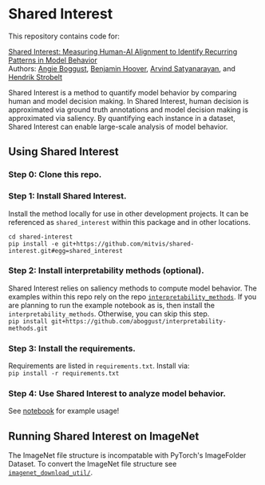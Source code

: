 # Shared Interest
This repository contains code for:

[Shared Interest: Measuring Human-AI Alignment to Identify Recurring Patterns in Model Behavior](https://arxiv.org/abs/2107.09234)  
Authors: [Angie Boggust](http://angieboggust.com/), [Benjamin Hoover](https://www.bhoov.com/), [Arvind Satyanarayan](https://arvindsatya.com/), and [Hendrik Strobelt](http://hendrik.strobelt.com/)

Shared Interest is a method to quantify model behavior by comparing human and model decision making. In Shared Interest, human decision is approximated via ground truth annotations and model decision making is approximated via saliency. By quantifying each instance in a dataset, Shared Interest can enable large-scale analysis of model behavior.

## Using Shared Interest
### Step 0: Clone this repo.

### Step 1: Install Shared Interest.
Install the method locally for use in other development projects. It can be referenced as `shared_interest` within this package and in other locations.  
```
cd shared-interest
pip install -e git+https://github.com/mitvis/shared-interest.git#egg=shared_interest
```

### Step 2: Install interpretability methods (optional).
Shared Interest relies on saliency methods to compute model behavior. The examples within this repo rely on the repo [`interpretability_methods`](https://github.com/aboggust/interpretability-methods). If you are planning to run the example notebook as is, then install the `interpretability_methods`. Otherwise, you can skip this step.  
```pip install git+https://github.com/aboggust/interpretability-methods.git```

### Step 3: Install the requirements.
Requirements are listed in `requirements.txt`. Install via:  
```pip install -r requirements.txt```

### Step 4: Use Shared Interest to analyze model behavior.
See [notebook](https://github.com/mitvis/shared-interest/blob/main/shared_interest/examples/shared_interest_example.ipynb) for example usage!

## Running Shared Interest on ImageNet
The ImageNet file structure is incompatable with PyTorch's ImageFolder Dataset. To convert the ImageNet file structure see [`imagenet_download_util/`](https://github.com/mitvis/shared-interest/blob/main/imagenet_download_util).

